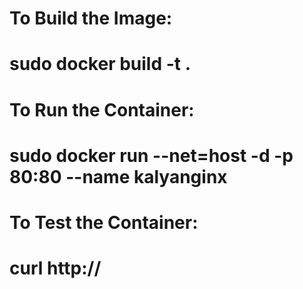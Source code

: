 # To Build the Image:
# sudo docker build -t <NewImageName> .

# To Run the Container:
# sudo docker run --net=host -d -p 80:80 --name <NewContainerName> kalyanginx
  
# To Test the Container:
# curl http://<hostIP>
